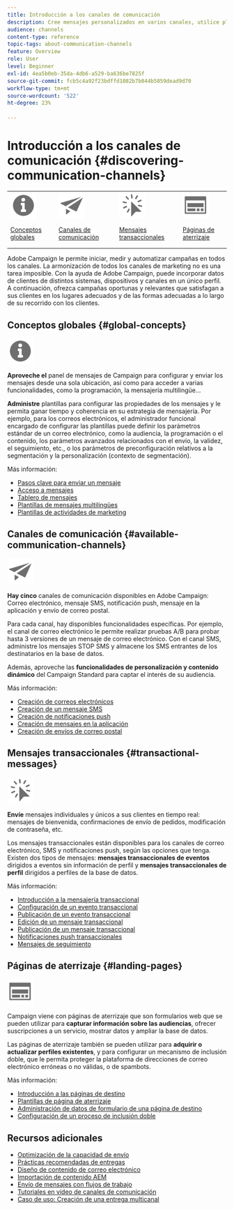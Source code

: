 ```yaml
---
title: Introducción a los canales de comunicación
description: Cree mensajes personalizados en varios canales, utilice plantillas, cree páginas de aterrizaje y consulte las prácticas recomendadas.
audience: channels
content-type: reference
topic-tags: about-communication-channels
feature: Overview
role: User
level: Beginner
exl-id: 4ea5b0eb-35da-4db6-a529-ba636be7825f
source-git-commit: fcb5c4a92f23bdffd1082b7b044b5859dead9d70
workflow-type: tm+mt
source-wordcount: '522'
ht-degree: 23%

---
```


# Introducción a los canales de comunicación {#discovering-communication-channels}

<table>
<tr>
<td><img src="assets/do-not-localize/icon_concepts.svg" width="60px"><p><a href="#global-concepts">Conceptos globales</a></p></td>
<td><img src="assets/do-not-localize/icon_channels.svg" width="60px"><p><a href="#available-communication-channels">Canales de comunicación</a></p></td>
<td><img src="assets/do-not-localize/icon_transactional.svg" width="60px"><p><a href="#transactional-messages">Mensajes transaccionales</a></p></td>
<td><img src="assets/do-not-localize/icon_landing.svg" width="60px"><p><a href="#landing-pages">Páginas de aterrizaje</a></p></td></tr>
</table>

Adobe Campaign le permite iniciar, medir y automatizar campañas en todos los canales.
La armonización de todos los canales de marketing no es una tarea imposible. Con la ayuda de Adobe Campaign, puede incorporar datos de clientes de distintos sistemas, dispositivos y canales en un único perfil. A continuación, ofrezca campañas oportunas y relevantes que satisfagan a sus clientes en los lugares adecuados y de las formas adecuadas a lo largo de su recorrido con los clientes.

## Conceptos globales {#global-concepts}

<img src="assets/do-not-localize/icon_concepts.svg" width="60px">

**Aproveche el** panel de mensajes de Campaign para configurar y enviar los mensajes desde una sola ubicación, así como para acceder a varias funcionalidades, como la programación, la mensajería multilingüe...

**Administre** plantillas para configurar las propiedades de los mensajes y le permita ganar tiempo y coherencia en su estrategia de mensajería. Por ejemplo, para los correos electrónicos, el administrador funcional encargado de configurar las plantillas puede definir los parámetros estándar de un correo electrónico, como la audiencia, la programación o el contenido, los parámetros avanzados relacionados con el envío, la validez, el seguimiento, etc., o los parámetros de preconfiguración relativos a la segmentación y la personalización (contexto de segmentación).

Más información:

* [Pasos clave para enviar un mensaje](../../channels/using/key-steps-to-send-a-message.md)
* [Acceso a mensajes](../../channels/using/accessing-messages.md)
* [Tablero de mensajes](../../channels/using/message-dashboard.md)
* [Plantillas de mensajes multilingües](../../channels/using/multilingual-messages-template.md)
* [Plantillas de actividades de marketing](../../start/using/marketing-activity-templates.md)

## Canales de comunicación {#available-communication-channels}

<img src="assets/do-not-localize/icon_channels.svg"  width="60px">

**Hay cinco** canales de comunicación disponibles en Adobe Campaign: Correo electrónico, mensaje SMS, notificación push, mensaje en la aplicación y envío de correo postal.

Para cada canal, hay disponibles funcionalidades específicas. Por ejemplo, el canal de correo electrónico le permite realizar pruebas A/B para probar hasta 3 versiones de un mensaje de correo electrónico. Con el canal SMS, administre los mensajes STOP SMS y almacene los SMS entrantes de los destinatarios en la base de datos.

Además, aproveche las **funcionalidades de personalización y contenido dinámico** del Campaign Standard para captar el interés de su audiencia.

Más información:

* [Creación de correos electrónicos](../../channels/using/about-emails.md)
* [Creación de un mensaje SMS](../../channels/using/about-sms-messages.md)
* [Creación de notificaciones push](../../channels/using/about-push-notifications.md)
* [Creación de mensajes en la aplicación](../../channels/using/about-in-app-messaging.md)
* [Creación de envíos de correo postal](../../channels/using/about-direct-mail.md)

## Mensajes transaccionales {#transactional-messages}

<img src="assets/do-not-localize/icon_transactional.svg" width="60px">

**Envíe** mensajes individuales y únicos a sus clientes en tiempo real: mensajes de bienvenida, confirmaciones de envío de pedidos, modificación de contraseña, etc.

Los mensajes transaccionales están disponibles para los canales de correo electrónico, SMS y notificaciones push, según las opciones que tenga. Existen dos tipos de mensajes: **mensajes transaccionales de eventos** dirigidos a eventos sin información de perfil y **mensajes transaccionales de perfil** dirigidos a perfiles de la base de datos.

Más información:

* [Introducción a la mensajería transaccional](../../channels/using/getting-started-with-transactional-msg.md)
* [Configuración de un evento transaccional](../../channels/using/configuring-transactional-event.md)
* [Publicación de un evento transaccional](../../channels/using/publishing-transactional-event.md)
* [Edición de un mensaje transaccional](../../channels/using/editing-transactional-message.md)
* [Publicación de un mensaje transaccional](../../channels/using/publishing-transactional-message.md)
* [Notificaciones push transaccionales](../../channels/using/transactional-push-notifications.md)
* [Mensajes de seguimiento](../../channels/using/follow-up-messages.md)

## Páginas de aterrizaje {#landing-pages}

<img src="assets/do-not-localize/icon_landing.svg" width="60px">

Campaign viene con páginas de aterrizaje que son formularios web que se pueden utilizar para **capturar información sobre las audiencias**, ofrecer suscripciones a un servicio, mostrar datos y ampliar la base de datos.

Las páginas de aterrizaje también se pueden utilizar para **adquirir o actualizar perfiles existentes**, y para configurar un mecanismo de inclusión doble, que le permita proteger la plataforma de direcciones de correo electrónico erróneas o no válidas, o de spambots.

Más información:

* [Introducción a las páginas de destino](../../channels/using/getting-started-with-landing-pages.md)
* [Plantillas de página de aterrizaje](../../channels/using/landing-page-templates.md)
* [Administración de datos de formulario de una página de destino](../../channels/using/managing-landing-page-form-data.md)
* [Configuración de un proceso de inclusión doble](../../channels/using/setting-up-a-double-opt-in-process.md)

## Recursos adicionales

* [Optimización de la capacidad de envío](../../sending/using/about-deliverability.md)
* [Prácticas recomendadas de entregas](../../sending/using/delivery-best-practices.md)
* [Diseño de contenido de correo electrónico](../../designing/using/designing-content-in-adobe-campaign.md)
* [Importación de contenido AEM](../../integrating/using/creating-email-experience-manager.md)
* [Envío de mensajes con flujos de trabajo](../../automating/using/about-channel-activities.md)
* [Tutoriales en vídeo de canales de comunicación](https://experienceleague.adobe.com/docs/campaign-standard-learn/tutorials/communication-channels/email/create-email-from-homepage.html?lang=es)
* [Caso de uso: Creación de una entrega multicanal](../../automating/using/workflow-cross-channel-delivery.md)
